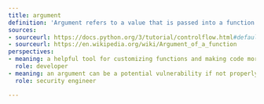 ```yaml
---
title: argument
definition: 'Argument refers to a value that is passed into a function or method to be processed. An argument is essentially a piece of data that the function or method uses to perform its task.'
sources:
- sourceurl: https://docs.python.org/3/tutorial/controlflow.html#default-argument-values
- sourceurl: https://en.wikipedia.org/wiki/Argument_of_a_function
perspectives:
- meaning: a helpful tool for customizing functions and making code more flexible
  role: developer
- meaning: an argument can be a potential vulnerability if not properly sanitized and validated. Malicious actors can inject harmful code or manipulate arguments to gain unauthorized access, steal data, or disrupt operations
  role: security engineer

---
```

